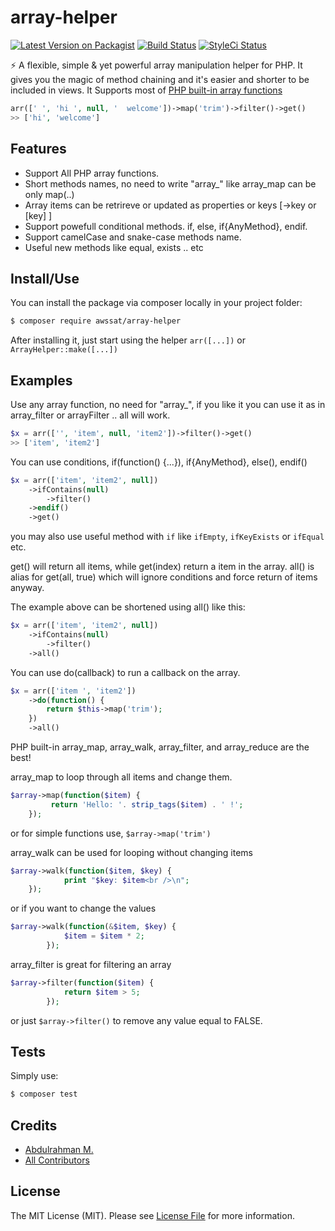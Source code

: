 # array-helper

[![Latest Version on Packagist](https://img.shields.io/packagist/v/awssat/array-helper.svg?style=flat-square)](https://packagist.org/packages/awssat/array-helper)
[![Build Status](https://img.shields.io/travis/awssat/array-helper/master.svg?style=flat-square)](https://travis-ci.org/awssat/array-helper)
[![StyleCi Status](https://styleci.io/repos/125334496/shield)](https://styleci.io/repos/125334496)


⚡️  A flexible, simple & yet powerful array manipulation helper for PHP. It gives you the magic of method chaining and it's easier and shorter to be included in views. It Supports most of [PHP built-in array functions](http://php.net/manual/en/book.array.php)


```php
arr([' ', 'hi ', null, '  welcome'])->map('trim')->filter()->get()
>> ['hi', 'welcome']
```
## Features
- Support All PHP array functions.
- Short methods names, no need to write "array_" like array_map can be only map(..)
- Array items can be retrireve or updated as properties or keys  [->key or [key] ]
- Support powefull conditional methods. if, else, if{AnyMethod}, endif.
- Support camelCase and snake-case methods name.
- Useful new methods like equal, exists .. etc

## Install/Use
You can install the package via composer locally in your project folder:

```bash
$ composer require awssat/array-helper
```

After installing it, just start using the helper `arr([...])` or `ArrayHelper::make([...])`

## Examples


Use any array function, no need for "array_", if you like it you can use it as in array_filter or arrayFilter .. all will work. 
```php 
$x = arr(['', 'item', null, 'item2'])->filter()->get()
>> ['item', 'item2']
```

You can use conditions, if(function() {...}), if{AnyMethod}, else(), endif()

```php
$x = arr(['item', 'item2', null])
    ->ifContains(null)
        ->filter()
    ->endif()
    ->get()
```
you may also use useful method with `if` like `ifEmpty`, `ifKeyExists` or `ifEqual` etc.


get() will return all items, while get(index) return a item in the array. all() is alias for get(all, true) which will ignore conditions and force return of items anyway.

The example above can be shortened using all() like this:
```php
$x = arr(['item', 'item2', null])
    ->ifContains(null)
        ->filter()
    ->all()
```

You can use do(callback) to run a callback on the array.

```php
$x = arr(['item ', 'item2'])
    ->do(function() {
        return $this->map('trim');
    })
    ->all()
```


PHP built-in array_map, array_walk, array_filter, and array_reduce are the best! 
 
 array_map to loop through all items and change them.
```php 
$array->map(function($item) {
         return 'Hello: '. strip_tags($item) . ' !'; 
    });
```
or for simple functions use, `$array->map('trim')`

array_walk can be used for looping without changing items
```php 
$array->walk(function($item, $key) {
            print "$key: $item<br />\n";
    });
```

or if you want to change the values 
```php
$array->walk(function(&$item, $key) {
            $item = $item * 2;
        });
```

array_filter is great for filtering an array
```php
$array->filter(function($item) {
            return $item > 5;
        });
```
or just `$array->filter()` to remove any value equal to FALSE.




## Tests
Simply use:
```bash
$ composer test
```
## Credits
- [Abdulrahman M.](https://github.com/abdumu)
- [All Contributors](../../contributors)

## License
The MIT License (MIT). Please see [License File](LICENSE.md) for more information.
